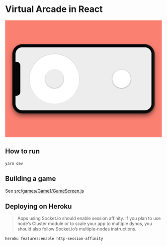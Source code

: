 # Virtual Arcade in React

![Gamepad on iPhone X](graphics/Gamepad_on_iPhone_X.jpg)


## How to run

    yarn dev


## Building a game

See [src/games/Game1/GameScreen.js](src/games/Game1/GameScreen.js)


## Deploying on Heroku

> Apps using Socket.io should enable session affinity. If you plan to use node’s Cluster module or to scale your app to multiple dynos, you should also follow Socket.io’s multiple-nodes instructions.

    heroku features:enable http-session-affinity
